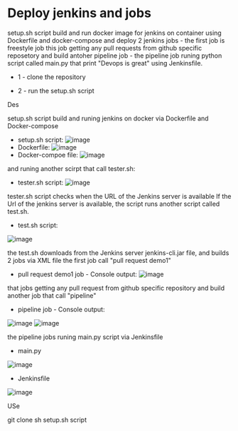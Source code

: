 # Deploy jenkins and jobs 
  setup.sh script build and run docker image for jenkins on container using Dockerfile and docker-compose and deploy 2 jenkins jobs -
  the first job is freestyle job this job getting any pull requests from github specific reposetory and build antoher pipeline job - 
  the pipeline job runing python script called main.py that print "Devops is great" using Jenkinsfile.


* 1 - clone the repository 


* 2 - run the setup.sh script



Des

setup.sh script build and runing jenkins on docker via Dockerfile and Docker-compose
* setup.sh script:
![image](https://user-images.githubusercontent.com/113102456/218678901-2e94aa89-44ac-4d4e-9f99-e0666eba381f.png)
* Dockerfile:
![image](https://user-images.githubusercontent.com/113102456/218678967-64cecd7f-1dde-4f82-9ff0-d1611e6d7982.png)
* Docker-compoe file:
![image](https://user-images.githubusercontent.com/113102456/218679219-af3092bb-df99-4d4c-9a64-faef08e5c76a.png)

and runing another scirpt that call tester.sh:

* tester.sh script:
![image](https://user-images.githubusercontent.com/113102456/218679435-2987b905-a3f0-4dfd-90bd-9960ee227116.png)

tester.sh script checks when the URL of the Jenkins server is available
If the Url of the jenkins server is available, the script runs another script called test.sh.

* test.sh script:

![image](https://user-images.githubusercontent.com/113102456/218681595-5e83c730-8482-438e-b9a2-76eeac7bff39.png)

the test.sh downloads from the Jenkins server jenkins-cli.jar file, and builds 2 jobs via XML file 
the first job call "pull request demo1" 

* pull request demo1 job - Console output:
![image](https://user-images.githubusercontent.com/113102456/218683222-c0d7b68e-49e1-410c-951c-025efeedc49c.png)

that jobs getting any pull request from github specific repository and build another job that call "pipeline"

* pipeline job - Console output:

![image](https://user-images.githubusercontent.com/113102456/218683846-f273b4b3-c326-4a03-b3ab-9186d548d634.png)
![image](https://user-images.githubusercontent.com/113102456/218683950-2ca7f3d5-2b85-4793-ba8c-33ecd42b3865.png)


the pipeline jobs runing main.py script via Jenkinsfile

* main.py

![image](https://user-images.githubusercontent.com/113102456/218684193-3f582a42-1da4-4652-a50d-7574c7cebed5.png)

* Jenkinsfile

![image](https://user-images.githubusercontent.com/113102456/218684356-d78a4aab-736e-4f57-82d0-15494b1c831d.png)




USe

git clone
sh setup.sh script
